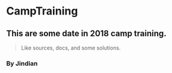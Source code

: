 # CampTraining
## This are some date in 2018 camp training.
> Like sources, docs, and some solutions.
### By Jindian
